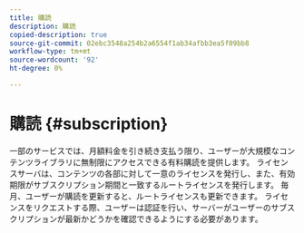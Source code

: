 ```yaml
---
title: 購読
description: 購読
copied-description: true
source-git-commit: 02ebc3548a254b2a6554f1ab34afbb3ea5f09bb8
workflow-type: tm+mt
source-wordcount: '92'
ht-degree: 0%

---
```


# 購読 {#subscription}

一部のサービスでは、月額料金を引き続き支払う限り、ユーザーが大規模なコンテンツライブラリに無制限にアクセスできる有料購読を提供します。 ライセンスサーバは、コンテンツの各部に対して一意のライセンスを発行し、また、有効期限がサブスクリプション期間と一致するルートライセンスを発行します。 毎月、ユーザーが購読を更新すると、ルートライセンスも更新できます。 ライセンスをリクエストする際、ユーザーは認証を行い、サーバーがユーザーのサブスクリプションが最新かどうかを確認できるようにする必要があります。
